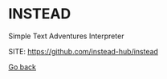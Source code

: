 # INSTEAD
 
 Simple Text Adventures Interpreter
 
 SITE: https://github.com/instead-hub/instead

 [Go back](https://portable-linux-apps.github.io/apps.html)
